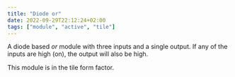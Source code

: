 ```yaml
---
title: "Diode or"
date: 2022-09-29T22:12:24+02:00
tags: ["module", "active", "tile"]
---
```

A diode based _or_ module with three inputs and a single output.
If any of the inputs are high (on), the output will also be high.

This module is in the tile form factor.
